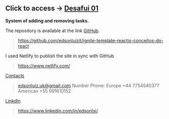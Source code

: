 ## Click to access -> [Desafui 01](https://gifted-torvalds-d82262.netlify.app/)
**System of adding and removing tasks.**

The repository is available at the link [GitHub](https://github.com/edsonluizit/ignite-template-reactjs-conceitos-do-react).
> https://github.com/edsonluizit/ignite-template-reactjs-conceitos-do-react

I used Netlify to publish the site in sync with GitHub
> https://www.netlify.com/

[Contacts](https://wa.me/447754540377)
> edsonluiz.uk@gmail.com
> Number Phone:  Europe +44 7754540377 American +55 991610152

[LinkdIn](https://www.linkedin.com/in/edsonlsj/)
> https://www.linkedin.com/in/edsonlsj/
